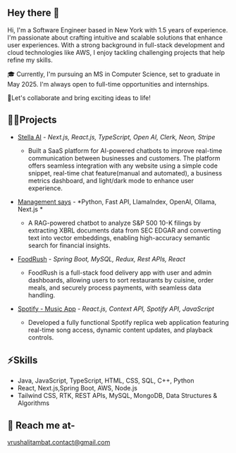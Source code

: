 ## Hey there 👋
 Hi, I'm a Software Engineer based in New York with 1.5 years of experience. I'm passionate about crafting intuitive and scalable solutions that enhance user experiences. With a strong background in full-stack development and cloud technologies like AWS, I enjoy tackling challenging projects that help refine my skills.

🎓 Currently, I'm pursuing an MS in Computer Science, set to graduate in May 2025. I'm always open to full-time opportunities and internships.

🌟Let's collaborate and bring exciting ideas to life!

## 👩‍💻Projects

- [Stella AI](https://stella.vrushalitambat.com/) - *Next.js, React.js, TypeScript, Open AI, Clerk, Neon, Stripe*
  - Built a SaaS platform for AI-powered chatbots to improve real-time communication between businesses and customers. The platform offers seamless integration with any website using a simple code snippet,  real-time chat feature(manual and automated), a business metrics dashboard, and light/dark mode to enhance user experience.
    
- [Management says](https://management-says.vrushalitambat.com/) - *Python, Fast API, LlamaIndex, OpenAI, Ollama, Next.js *
  - A RAG-powered chatbot to analyze S&P 500 10-K filings by extracting XBRL documents data from SEC EDGAR and
converting text into vector embeddings, enabling high-accuracy semantic search for financial insights.

- [FoodRush](https://foodrush.vrushalitambat.com/) - *Spring Boot, MySQL, Redux, Rest APIs, React*
  - FoodRush is a full-stack food delivery app with user and admin dashboards, allowing users to sort restaurants by cuisine, order meals, and securely process payments, with seamless data handling.
    
- [Spotify - Music App](https://spotify-app-eta.vercel.app/) - *React.js, Context API, Spotify API, JavaScript*
  - Developed a fully functional Spotify replica web application featuring real-time song access, dynamic content updates, and playback controls.

## ⚡Skills
- Java, JavaScript, TypeScript, HTML, CSS, SQL, C++, Python
- React, Next.js,Spring Boot, AWS, Node.js
- Tailwind CSS, RTK, REST APIs, MySQL, MongoDB, Data Structures & Algorithms

## 📩 Reach me at-
vrushalitambat.contact@gmail.com

<!--
**vt-commit/vt-commit** is a ✨ _special_ ✨ repository because its `README.md` (this file) appears on your GitHub profile.

Here are some ideas to get you started:

- 🔭 I’m currently working on ...
- 🌱 I’m currently learning ...
- 👯 I’m looking to collaborate on ...
- 🤔 I’m looking for help with ...
- 💬 Ask me about ...
- 📫 How to reach me: ...
- 😄 Pronouns: ...
- ⚡ Fun fact: ...
-->
